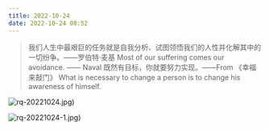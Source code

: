 ```yaml
---
title: 2022-10-24
date: 2022-10-24 08:52
---
```


> 我们人生中最艰巨的任务就是自我分析、试图领悟我们的人性并化解其中的一切纷争。——罗伯特·麦基
> Most of our suffering comes our avoidance. —— Naval
> 既然有目标，你就要努力实现。——From 《幸福来敲门》
> What is necessary to change a person is to change his awareness of himself. ​​​​

![rq-20221024.jpg)](http://images.iotop.work/uPic/20221024-rq-20221024.jpg)

![rq-20221024-1.jpg)](http://images.iotop.work/uPic/20221024-rq-20221024-1.jpg)
